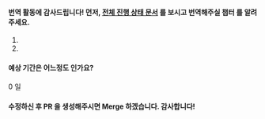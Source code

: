 #### 번역 활동에 감사드립니다! 먼저, [전체 진행 상태 문서](https://github.com/mskims/redux-saga-in-korean/blob/master/transition-progress.md) 를 보시고 번역해주실 챕터 를 알려주세요.

1. 
2. 
<!-- 예:
1. 기본/액션확산
2. 기본/이펙트 추상화
-->

#### 예상 기간은 어느정도 인가요?
0 일

#### 수정하신 후 PR 을 생성해주시면 Merge 하겠습니다. 감사합니다!
